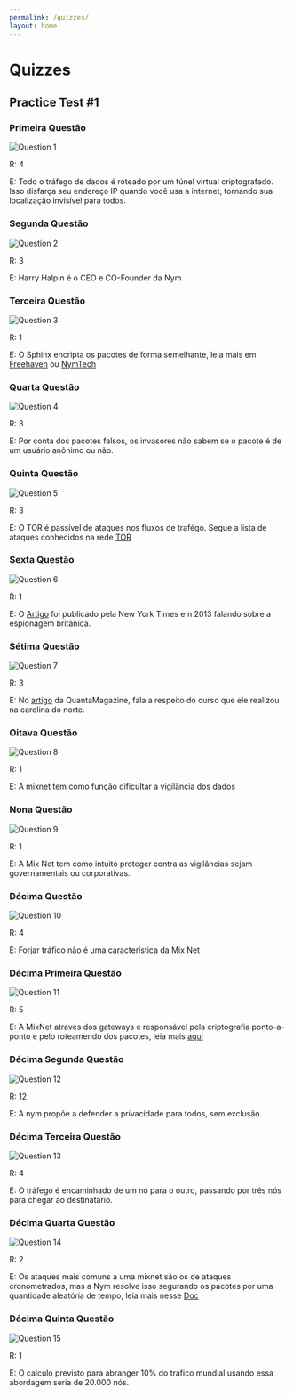 ```yaml
---
permalink: /quizzes/
layout: home
---
```


# Quizzes

## Practice Test #1

### Primeira Questão
![Question 1](/assets/images/Question1.png)

R: 4

E: Todo o tráfego de dados é roteado por um túnel virtual criptografado. Isso disfarça seu endereço IP quando você usa a internet, tornando sua localização invisível para todos.

### Segunda Questão
![Question 2](/assets/images/Question2.png)

R: 3

E: Harry Halpin é o CEO e CO-Founder da Nym

### Terceira Questão
![Question 3](/assets/images/Question3.png)

R: 1

E: O Sphinx encripta os pacotes de forma semelhante, leia mais em [Freehaven](https://www.freehaven.net/anonbib/cache/DBLP:conf/sp/DanezisG09.pdf) ou [NymTech](https://blog.nymtech.net/sphinx-tl-dr-the-data-packet-that-can-anonymize-bitcoin-and-the-internet-18d152c6e4dc/)

### Quarta Questão
![Question 4](/assets/images/Question4.png)

R: 3

E: Por conta dos pacotes falsos, os invasores não sabem se o pacote é de um usuário anônimo ou não.

### Quinta Questão
![Question 5](/assets/images/Question5.png)

R: 3

E: O TOR é passível de ataques nos fluxos de trafégo. Segue a lista de ataques conhecidos na rede [TOR](https://www.softwall.com.br/blog/ataques-desanonimizacao-contra-rede-tor/)

### Sexta Questão
![Question 6](/assets/images/Question6.png)

R: 1

E: O [Artigo]([https://archive.nytimes.com/thelede.blogs.nytimes.com/2013/03/15/new-twist-in-british-spys-case-unravels-in-u-s/) foi publicado pela New York Times em 2013 falando sobre a espionagem britânica.

### Sétima Questão
![Question 7](/assets/images/Question7.png)

R: 3

E: No [artigo](https://www.quantamagazine.org/the-computer-scientist-who-boosts-privacy-with-entropy-20221018/) da QuantaMagazine, fala a respeito do curso que ele realizou na carolina do norte.

### Oitava Questão
![Question 8](/assets/images/Question8.png)

R: 1

E: A mixnet tem como função dificultar a vigilância dos dados

### Nona Questão
![Question 9](/assets/images/Question9.png)

R: 1

E: A Mix Net tem como intuito proteger contra as vigilâncias sejam governamentais ou corporativas.

### Décima Questão
![Question 10](/assets/images/Question10.png)

R: 4

E: Forjar tráfico não é uma característica da Mix Net

### Décima Primeira Questão
![Question 11](/assets/images/Question11.png)

R: 5

E: A MixNet através dos gateways é responsável pela criptografia ponto-a-ponto e pelo roteamendo dos pacotes, leia mais [aqui](https://medium.com/@eugenenesfield/gateways-the-guardians-of-the-nym-mixnet-f3cada33bb8a/)

### Décima Segunda Questão
![Question 12](/assets/images/Question12.png)

R: 12

E: A nym propõe a defender a privacidade para todos, sem exclusão.

### Décima Terceira Questão
![Question 13](/assets/images/Question13.png)

R: 4

E: O tráfego é encaminhado de um nó para o outro, passando por três nós para chegar ao destinatário.

### Décima Quarta Questão
![Question 14](/assets/images/Question14.png)

R: 2

E: Os ataques mais comuns a uma mixnet são os de ataques cronometrados, mas a Nym resolve isso segurando os pacotes por uma quantidade aleatória de tempo, leia mais nesse [Doc](https://nymtech.net/docs/architecture/traffic-flow.html)

### Décima Quinta Questão
![Question 15](/assets/images/Question15.png)

R: 1

E: O calculo previsto para abranger 10% do tráfico mundial usando essa abordagem seria de 20.000 nós.
